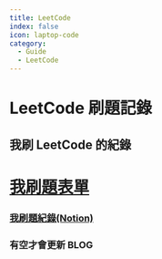 ```yaml
---
title: LeetCode
index: false
icon: laptop-code
category:
  - Guide
  - LeetCode
---
```


# LeetCode 刷題記錄

## 我刷 LeetCode 的紀錄

# [我刷題表單](https://www.teamblind.com/post/New-Year-Gift---Curated-List-of-Top-75-LeetCode-Questions-to-Save-Your-Time-OaM1orEU)<HopeIcon icon="table" color="CornflowerBlue" />

### [我刷題紀錄(Notion)](https://puzzling-earthworm-7bb.notion.site/LeetCode-4022902bee3c4f73b5b825fce831d78c?pvs=4)

### 有空才會更新 BLOG
